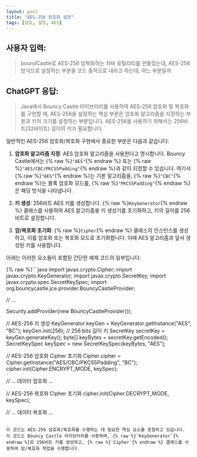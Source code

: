 ```yaml
---
layout: post
title: "AES-256 암호화 설정"
tags: [암호, 설정, AES]
---
```


## 사용자 입력:
> boundCastle로 AES-256 암복화하는 자바 유틸리티를 만들었는데, AES-256방식으로 설정하는 부분을 코드 증적으로 내라고 하는데, 어느 부분일까

## ChatGPT 응답:
> Java에서 Bouncy Castle 라이브러리를 사용하여 AES-256 암호화 및 복호화를 구현할 때, AES-256을 설정하는 핵심 부분은 암호화 알고리즘을 지정하는 부분과 키의 크기를 설정하는 부분입니다. AES-256을 사용하기 위해서는 256비트(32바이트) 길이의 키가 필요합니다.

일반적인 AES-256 암호화/복호화 구현에서 중요한 부분은 다음과 같습니다:

1. **암호화 알고리즘 지정**: AES 암호화 알고리즘을 사용한다고 명시합니다. Bouncy Castle에서는 {% raw %}`"AES"`{% endraw %} 또는 {% raw %}`"AES/CBC/PKCS5Padding"`{% endraw %}과 같이 지정할 수 있습니다. 여기서 {% raw %}`"AES"`{% endraw %}는 기본 알고리즘을, {% raw %}`"CBC"`{% endraw %}는 블록 암호화 모드를, {% raw %}`"PKCS5Padding"`{% endraw %}은 패딩 방식을 나타냅니다.

2. **키 생성**: 256비트 AES 키를 생성합니다. {% raw %}`KeyGenerator`{% endraw %} 클래스를 사용하여 AES 알고리즘용 키 생성기를 초기화하고, 키의 길이를 256비트로 설정합니다.

3. **암/복호화 초기화**: {% raw %}`Cipher`{% endraw %} 클래스의 인스턴스를 생성하고, 이를 암호화 또는 복호화 모드로 초기화합니다. 이때 AES 알고리즘과 앞서 생성된 키를 사용합니다.

아래는 이러한 요소들이 포함된 간단한 예제 코드의 일부입니다:

{% raw %}```java
import javax.crypto.Cipher;
import javax.crypto.KeyGenerator;
import javax.crypto.SecretKey;
import javax.crypto.spec.SecretKeySpec;
import org.bouncycastle.jce.provider.BouncyCastleProvider;

// ...

Security.addProvider(new BouncyCastleProvider());

// AES-256 키 생성
KeyGenerator keyGen = KeyGenerator.getInstance("AES", "BC");
keyGen.init(256); // 256 bits 길이 키
SecretKey secretKey = keyGen.generateKey();
byte[] keyBytes = secretKey.getEncoded();
SecretKeySpec keySpec = new SecretKeySpec(keyBytes, "AES");

// AES-256 암호화 Cipher 초기화
Cipher cipher = Cipher.getInstance("AES/CBC/PKCS5Padding", "BC");
cipher.init(Cipher.ENCRYPT_MODE, keySpec);

// ... 데이터 암호화 ...

// AES-256 복호화 Cipher 초기화
cipher.init(Cipher.DECRYPT_MODE, keySpec);

// ... 데이터 복호화 ...
```{% endraw %}

이 코드는 AES-256 암호화/복호화를 수행하는 데 필요한 핵심 요소를 포함하고 있습니다. 이 코드는 Bouncy Castle 라이브러리를 사용하며, {% raw %}`KeyGenerator`{% endraw %}로 256비트 키를 생성하고, {% raw %}`Cipher`{% endraw %} 클래스를 사용하여 암/복호화 작업을 수행합니다.

